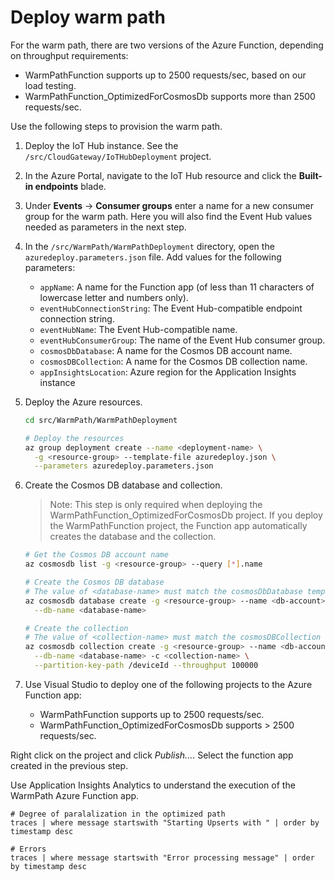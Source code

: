 # Deploy warm path

For the warm path, there are two versions of the Azure Function, depending on throughput requirements:

- WarmPathFunction supports up to 2500 requests/sec, based on our load testing.
- WarmPathFunction_OptimizedForCosmosDb supports more than 2500 requests/sec.

Use the following steps to provision the warm path.

1. Deploy the IoT Hub instance. See the `/src/CloudGateway/IoTHubDeployment` project.

2. In the Azure Portal, navigate to the IoT Hub resource and click the **Built-in endpoints** blade. 

3. Under **Events** -> **Consumer groups** enter a name for a new consumer group for the warm path. Here you will also find the Event Hub values needed as parameters in the next step.

4. In the `/src/WarmPath/WarmPathDeployment` directory, open the `azuredeploy.parameters.json` file. Add values for the following parameters:

    - `appName`: A name for the Function app (of less than 11 characters of lowercase letter and numbers only).
    - `eventHubConnectionString`: The Event Hub-compatible endpoint connection string.
    - `eventHubName`: The Event Hub-compatible name.
    - `eventHubConsumerGroup`: The name of the Event Hub consumer group.
    - `cosmosDbDatabase`: A name for the Cosmos DB account name.
    - `cosmosDBCollection`: A name for the Cosmos DB collection name.
    - `appInsightsLocation`: Azure region for the Application Insights instance

5. Deploy the Azure resources.

    ```bash
    cd src/WarmPath/WarmPathDeployment

    # Deploy the resources
    az group deployment create --name <deployment-name> \
      -g <resource-group> --template-file azuredeploy.json \
      --parameters azuredeploy.parameters.json
    ```
    
6. Create the Cosmos DB database and collection.

    > Note: This step is only required when deploying the WarmPathFunction_OptimizedForCosmosDb project. If you deploy the WarmPathFunction project, the Function app automatically creates the database and the collection.

    ```bash
    # Get the Cosmos DB account name
    az cosmosdb list -g <resource-group> --query [*].name

    # Create the Cosmos DB database
    # The value of <database-name> must match the cosmosDbDatabase template parameter.
    az cosmosdb database create -g <resource-group> --name <db-account> \
      --db-name <database-name>

    # Create the collection
    # The value of <collection-name> must match the cosmosDBCollection template parameter.
    az cosmosdb collection create -g <resource-group> --name <db-account> \
      --db-name <database-name> -c <collection-name> \
      --partition-key-path /deviceId --throughput 100000
    ```

7. Use Visual Studio to deploy one of the following projects to the Azure Function app:

   - WarmPathFunction supports up to 2500 requests/sec.
   - WarmPathFunction_OptimizedForCosmosDb supports > 2500 requests/sec.

  Right click on the project and click *Publish...*. Select the function app created in the previous step.

Use Application Insights Analytics to understand the execution of the WarmPath Azure Function app.

```
# Degree of paralalization in the optimized path
traces | where message startswith "Starting Upserts with " | order by timestamp desc

# Errors
traces | where message startswith "Error processing message" | order by timestamp desc
```